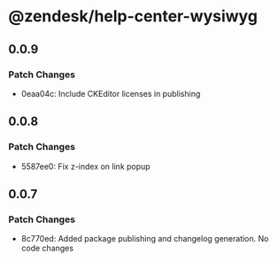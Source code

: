 # @zendesk/help-center-wysiwyg

## 0.0.9

### Patch Changes

- 0eaa04c: Include CKEditor licenses in publishing

## 0.0.8

### Patch Changes

- 5587ee0: Fix z-index on link popup

## 0.0.7

### Patch Changes

- 8c770ed: Added package publishing and changelog generation. No code changes
